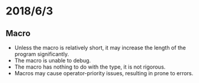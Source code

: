 # 2018/6/3

## Macro

* Unless the macro is relatively short, it may increase the length of the program significantly.
* The macro is unable to debug.
* The macro has nothing to do with the type, it is not rigorous.
* Macros may cause operator-priority issues, resulting in prone to errors.
